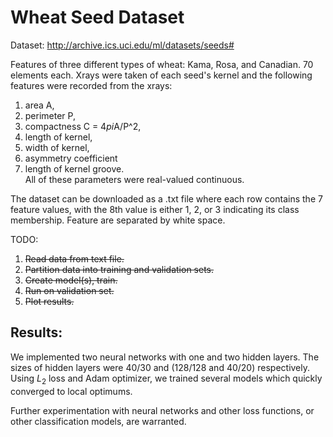 # Wheat Seed Dataset

Dataset: http://archive.ics.uci.edu/ml/datasets/seeds#  

Features of three different types of wheat: Kama, Rosa, and Canadian. 70 elements each. 
Xrays were taken of each seed's kernel and the following features were recorded from the xrays:
1. area A,  
2. perimeter P,  
3. compactness C = 4*pi*A/P^2,  
4. length of kernel,  
5. width of kernel,  
6. asymmetry coefficient  
7. length of kernel groove.  
All of these parameters were real-valued continuous.

The dataset can be downloaded as a .txt file where each row contains the 7 feature values, with
the 8th value is either 1, 2, or 3 indicating its class membership. Feature are separated by white space.

TODO:
1. ~~Read data from text file.~~ 
2. ~~Partition data into training and validation sets.~~
3. ~~Create model(s), train.~~
4. ~~Run on validation set.~~
5. ~~Plot results.~~

## Results:

We implemented two neural networks with one and two hidden layers.
The sizes of hidden layers were 40/30 and (128/128 and 40/20) respectively.
Using $L_2$ loss and Adam optimizer, we trained several models which quickly
converged to local optimums. 

Further experimentation with neural networks and other loss functions, or other classification models, are warranted. 


